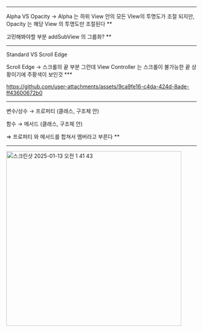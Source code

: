 ***
Alpha VS Opacity → Alpha 는 하위 View 안의 모든 VIew의 투명도가 조절 되지만, Opacity 는 해당 View 의 투명도만 조절된다 **

고민해봐야할 부분 addSubView 의 그룹화? **

***
Standard VS Scroll Edge

Scroll Edge → 스크롤의 끝 부분 그런데 View Controller 는 스크롤이 불가능한 끝 상황이기에 주황색이 보인것 ***



https://github.com/user-attachments/assets/9ca9fe16-c4da-424d-8ade-ff43600672b0

***
변수/상수 → 프로퍼티 (클래스, 구조체 안)

함수 → 메서드 (클래스, 구조체 안)

⇒ 프로퍼티 와 메서드를 합쳐서 멤버라고 부른다 **
***

<img width="463" alt="스크린샷 2025-01-13 오전 1 41 43" src="https://github.com/user-attachments/assets/4aceee20-217e-40d0-959a-93ca3b0c397c" />
